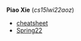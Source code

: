 **Piao Xie** (*cs15lwi22aoz*)
* [cheatsheet](https://commonmark.org/help/)
* [Spring22](./spring22.md)
